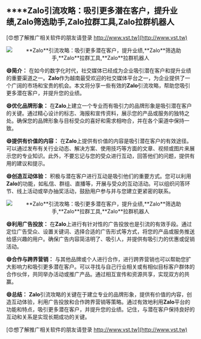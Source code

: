 ## ****Zalo**引流攻略：吸引更多潜在客户，提升业绩,**Zalo**筛选助手,**Zalo**拉群工具,**Zalo**拉群机器人**

[😍想了解推广相关软件的朋友请登录 http://www.vst.tw](http://www.vst.tw)

 <center><img src="https://vst.tw/MP4/tuiguang/png/8.png" alt="**Zalo**引流攻略：吸引更多潜在客户，提升业绩,**Zalo**筛选助手,**Zalo**拉群工具,**Zalo**拉群机器人"></center>

**😄简介：**
在如今的数字化时代，社交媒体已经成为企业吸引潜在客户和提升业绩的重要渠道之一。**Zalo**作为越南最受欢迎的社交媒体平台之一，为企业提供了一个广阔的市场和宝贵的机会。本文将分享一些有效的**Zalo**引流攻略，帮助您吸引更多潜在客户，并提升您的业绩。

**😄优化品牌形象：**
在**Zalo**上建立一个专业而有吸引力的品牌形象是吸引潜在客户的关键。通过精心设计的标志、海报和宣传资料，展示您的产品或服务的独特之处。确保您的品牌形象与目标受众的喜好和需求相吻合，并在各个渠道中保持一致。

**😄提供有价值的内容：**
在**Zalo**上提供有价值的内容是吸引潜在客户的有效途径。可以通过发布有关行业动态、解决方案、使用技巧等方面的文章、视频或图片来展示您的专业知识。此外，不要忘记与您的受众进行互动，回答他们的问题，提供有用的建议和提示。

**😄创造互动体验：**
积极与潜在客户进行互动是吸引他们的重要方式。您可以利用**Zalo**的功能，如私信、群组、直播等，开展与受众的互动活动。可以组织问答环节、线上活动或举办抽奖活动，鼓励用户参与并与您建立更紧密的联系。

 <center><img src="https://vst.tw/MP4/tuiguang/png/2.png" alt="**Zalo**引流攻略：吸引更多潜在客户，提升业绩,**Zalo**筛选助手,**Zalo**拉群工具,**Zalo**拉群机器人"></center>

**😄利用广告投放：**
在**Zalo**上进行有针对性的广告投放也是引流的有效手段。通过定位广告受众、设置关键词、选择合适的广告形式等方式，将您的产品或服务推送给感兴趣的用户。确保广告内容简洁明了、吸引人，并提供有吸引力的优惠或促销活动。

**😄合作与跨界营销：**
与其他品牌或个人进行合作，进行跨界营销也可以帮助您扩大影响力和吸引更多潜在客户。可以寻找与自己行业相关或有相似目标客户群体的合作伙伴，共同举办活动或推广产品。通过相互宣传和资源共享，实现双方的共赢。

**😄总结：**
**Zalo**引流攻略的关键在于建立专业的品牌形象，提供有价值的内容，创造互动体验，利用广告投放和合作跨界营销等策略。通过有效地利用**Zalo**平台的功能和特点，吸引更多潜在客户，并提升您的业绩。记住，与潜在客户保持良好的互动和关系是实现长期成功的关键。

[😍想了解推广相关软件的朋友请登录 http://www.vst.tw](http://www.vst.tw)



